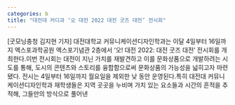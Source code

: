 ```yaml
---
categories: b
title: "대전대 커디과 ‘오 대전 2022 대전 굿즈 대전’ 전시회"
---
```

[굿모닝충청 김지현 기자] 대전대학교 커뮤니케이션디자인학과는 이달 4일부터 16일까지 엑스포과학공원 엑스포기념관 2층에서 ‘오! 대전 2022: 대전 굿즈 대전’ 전시회를 개최한다.이번 전시회는 대전이 지닌 가치를 재발견하고 이를 문화상품으로 개발하려는 시도를 통해, 도시의 콘텐츠와 스토리를 융합함으로써 문화상품의 가능성을 넓히고자 마련됐다. 전시는 4일부터 16일까지 월요일을 제외한 낮 동안 운영된다.특히 대전대 커뮤니케이션디자인학과 재학생들은 지역 곳곳을 누비며 가치 있는 요소들과 시간의 흔적을 추적해, 그들만의 방식으로 풀어낸